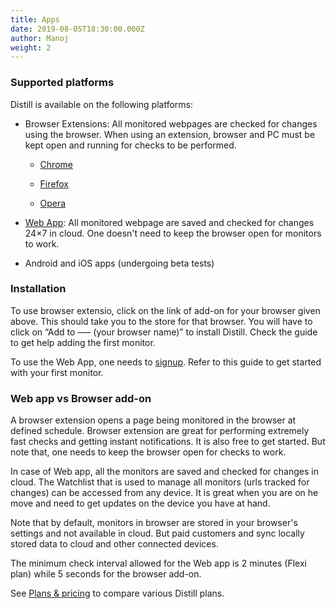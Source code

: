 ```yaml
---
title: Apps
date: 2019-08-05T18:30:00.000Z
author: Manoj
weight: 2
---
```

### Supported platforms

Distill is available on the following platforms:

-   Browser Extensions: All monitored webpages are checked for changes using the browser. When using an extension, browser and PC must be kept open and running for checks to be performed.
    
    -   [Chrome](https://chrome.google.com/webstore/detail/distill-web-monitor/inlikjemeeknofckkjolnjbpehgadgge "https://chrome.google.com/webstore/detail/distill-web-monitor/inlikjemeeknofckkjolnjbpehgadgge")
        
    -   [Firefox](https://addons.mozilla.org/en-us/firefox/addon/alertbox/ "https://addons.mozilla.org/en-us/firefox/addon/alertbox/")
        
    -   [Opera](https://addons.opera.com/en/extensions/details/distill-web-monitor/?display=en "https://addons.opera.com/en/extensions/details/distill-web-monitor/?display=en")
        
-   [Web App](https://distill.io/ "https://distill.io/"): All monitored webpage are saved and checked for changes 24×7 in cloud. One doesn't need to keep the browser open for monitors to work.
    
-   Android and iOS apps (undergoing beta tests)
    

### Installation

To use browser extensio, click on the link of add-on for your browser given above. This should take you to the store for that browser. You will have to click on “Add to —– (your browser name)” to install Distill. Check the guide to get help adding the first monitor.

To use the Web App, one needs to  [signup](https://distill.io/register "https://distill.io/register"). Refer to this guide to get started with your first monitor.

### Web app vs Browser add-on

A browser extension opens a page being monitored in the browser at defined schedule. Browser extension are great for performing extremely fast checks and getting instant notifications. It is also free to get started. But note that, one needs to keep the browser open for checks to work.

In case of Web app, all the monitors are saved and checked for changes in cloud. The Watchlist that is used to manage all monitors (urls tracked for changes) can be accessed from any device. It is great when you are on he move and need to get updates on the device you have at hand.

Note that by default, monitors in browser are stored in your browser's settings and not available in cloud. But paid customers and sync locally stored data to cloud and other connected devices.

The minimum check interval allowed for the Web app is 2 minutes (Flexi plan) while 5 seconds for the browser add-on.

See  [Plans & pricing](https://distill.io/pricing "https://distill.io/pricing")  to compare various Distill plans.
